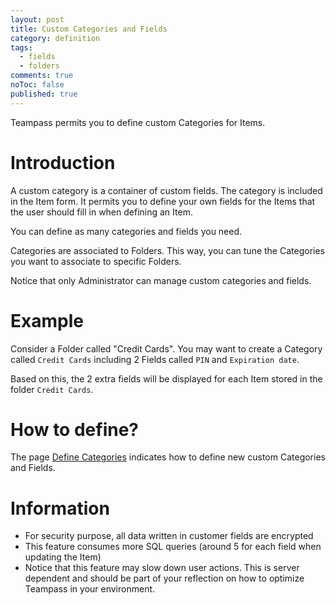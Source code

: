 ```yaml
---
layout: post
title: Custom Categories and Fields
category: definition
tags: 
  - fields
  - folders
comments: true
noToc: false
published: true
---
```




<div style="message">
Teampass permits you to define custom Categories for Items.
</div>

# Introduction

A custom category is a container of custom fields. The category is included in the Item form.
It permits you to define your own fields for the Items that the user should fill in when defining an Item.

You can define as many categories and fields you need.

Categories are associated to Folders. This way, you can tune the Categories you want to associate to specific Folders.

Notice that only Administrator can manage custom categories and fields.

# Example

Consider a Folder called "Credit Cards". 
You may want to create a Category called `Credit Cards` including 2 Fields called `PIN` and `Expiration date`.

Based on this, the 2 extra fields will be displayed for each Item stored in the folder `Credit Cards`.

# How to define?

The page [Define Categories](./2013-03-25-defining-customer-category) indicates how to define new custom Categories and Fields.

# Information

<ul class="fa-ul">
  <li><i class="fa-li fa fa-check-square"></i>For security purpose, all data written in customer fields are encrypted
  <li><i class="fa-li fa fa-check-square"></i>This feature consumes more SQL queries (around 5 for each field when updating the Item)
  <li><i class="fa-li fa fa-check-square"></i>Notice that this feature may slow down user actions. This is server dependent and should be part of your reflection on how to optimize Teampass in your environment.
</ul>

